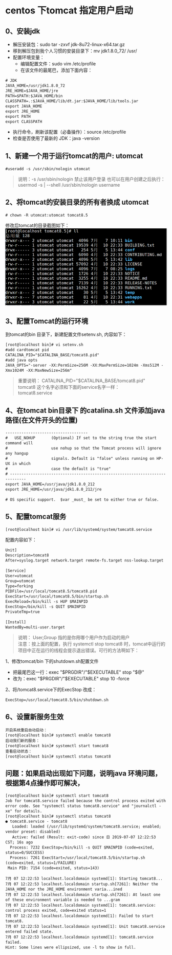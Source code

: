 # centos 下tomcat 指定用户启动

## 0、安装jdk
  - 解压安装包：sudo tar -zxvf jdk-8u72-linux-x64.tar.gz
  - 移到解压包到我个人习惯的安装目录下：mv jdk1.8.0_72/ /usr/
  - 配置环境变量：
    - 编辑配置文件：sudo vim /etc/profile
    - 在该文件的最尾巴，添加下面内容：
```
# JDK
JAVA_HOME=/usr/jdk1.8.0_72
JRE_HOME=$JAVA_HOME/jre
PATH=$PATH:$JAVA_HOME/bin
CLASSPATH=.:$JAVA_HOME/lib/dt.jar:$JAVA_HOME/lib/tools.jar
export JAVA_HOME
export JRE_HOME
export PATH
export CLASSPATH
```

- 执行命令，刷新该配置（必备操作）：source /etc/profile
- 检查是否使用了最新的 JDK：java -version


## 1、新建一个用于运行tomcat的用户: utomcat
```
#useradd -s /usr/sbin/nologin utomcat

```
> 说明：-s /usr/sbin/nologin 禁止该用户登录
> 也可以在用户创建之后执行：
> usermod -s | --shell /usr/sbin/nologin username

## 2、将tomcat的安装目录的所有者换成 utomcat
```
# chown -R utomcat:utomcat tomcat8.5

```
修改后tomcat的目录截图如下：
![tomcat-01](../images/2019/07/tomcat-01.png)

## 3、配置Tomcat的运行环境
到tomcat的bin 目录下，新建配置文件setenv.sh, 内容如下：

```
[root@localhost bin]# vi setenv.sh
#add cardtomcat pid
CATALINA_PID="$CATALINA_BASE/tomcat8.pid"
#add java opts
JAVA_OPTS="-server -XX:PermSize=256M -XX:MaxPermSize=1024m -Xms512M -Xmx1024M -XX:MaxNewSize=256m"

```
>重要说明：
CATALINA_PID="$CATALINA_BASE/tomcat8.pid"  
tomcat8 这个名字必须和下面的service名字一样：  
tomcat8.service

## 4、在tomcat bin目录下 的catalina.sh 文件添加java 路径(在文件开头的位置)
```
------------------------------------
#   USE_NOHUP       (Optional) If set to the string true the start command will
#                   use nohup so that the Tomcat process will ignore any hangup
#                   signals. Default is "false" unless running on HP-UX in which
#                   case the default is "true"
# -----------------------------------------------------------------------------
export JAVA_HOME=/usr/java/jdk1.8.0_212
export JRE_HOME=/usr/java/jdk1.8.0_212/jre

# OS specific support.  $var _must_ be set to either true or false.

```

## 5、配置tomcat服务
```
[root@localhost bin]# vi /usr/lib/systemd/system/tomcat8.service

```
配置内容如下：
```
Unit]
Description=tomcat8
After=syslog.target network.target remote-fs.target nss-lookup.target

[Service]
User=utomcat
Group=utomcat
Type=forking
PIDFile=/usr/local/tomcat8.5/tomcat8.pid
ExecStart=/usr/local/tomcat8.5/bin/startup.sh
ExecReload=/bin/kill -s HUP $MAINPID
ExecStop=/bin/kill -s QUIT $MAINPID
PrivateTmp=true

[Install]
WantedBy=multi-user.target

```
>说明： User,Group 指的是你用哪个用户作为启动的用户  
>注意：按上面的配置，执行 systemctl stop tomcat8 时，tomcat中运行的项目中正在运行的线程会提示退出错误。可行的方法啊如下：  

1、修改tomcat/bin 下的shutdown.sh配置文件  
- 把最尾巴这一行：exec "$PRGDIR"/"$EXECUTABLE" stop "$@"  
- 改为：exec "$PRGDIR"/"$EXECUTABLE" stop 10 -force

2、将/tomcat8.service下的ExecStop 改成：
```
ExecStop=/usr/local/tomcat8.5/bin/shutdown.sh
```

## 6、设置新服务生效
```
开启系统重启自动启动：
[root@localhost bin]# systemctl enable tomcat8
启动我们新的服务：
[root@localhost bin]# systemctl start tomcat8
查看启动状态：
[root@localhost bin]# systemctl status tomcat8

```

## 问题：如果启动出现如下问题，说明java 环境问题，根据第4点操作即可解决，
```
[root@localhost bin]# systemctl start tomcat8
Job for tomcat8.service failed because the control process exited with error code. See "systemctl status tomcat8.service" and "journalctl -xe" for details.
[root@localhost bin]# systemctl status tomcat8
● tomcat8.service - tomcat8
   Loaded: loaded (/usr/lib/systemd/system/tomcat8.service; enabled; vendor preset: disabled)
   Active: failed (Result: exit-code) since 日 2019-07-07 12:22:53 CST; 16s ago
  Process: 7232 ExecStop=/bin/kill -s QUIT $MAINPID (code=exited, status=0/SUCCESS)
  Process: 7261 ExecStart=/usr/local/tomcat8.5/bin/startup.sh (code=exited, status=1/FAILURE)
 Main PID: 7154 (code=exited, status=143)

7月 07 12:22:53 localhost.localdomain systemd[1]: Starting tomcat8...
7月 07 12:22:53 localhost.localdomain startup.sh[7261]: Neither the JAVA_HOME nor the JRE_HOME environment varia...ined
7月 07 12:22:53 localhost.localdomain startup.sh[7261]: At least one of these environment variable is needed to ...gram
7月 07 12:22:53 localhost.localdomain systemd[1]: tomcat8.service: control process exited, code=exited status=1
7月 07 12:22:53 localhost.localdomain systemd[1]: Failed to start tomcat8.
7月 07 12:22:53 localhost.localdomain systemd[1]: Unit tomcat8.service entered failed state.
7月 07 12:22:53 localhost.localdomain systemd[1]: tomcat8.service failed.
Hint: Some lines were ellipsized, use -l to show in full.

```
